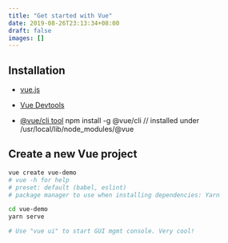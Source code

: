 ```yaml
---
title: "Get started with Vue"
date: 2019-08-26T23:13:34+08:00
draft: false
images: []
---
```


## Installation

- [vue.js](https://vuejs.org/js/vue.js)

- [Vue Devtools](https://github.com/vuejs/vue-devtools#vue-devtools)

- [@vue/cli tool](https://cli.vuejs.org/guide/installation.html)
  npm install -g @vue/cli
  // installed under /usr/local/lib/node_modules/@vue

## Create a new Vue project

``` Bash
vue create vue-demo
# vue -h for help
# preset: default (babel, eslint)
# package manager to use when installing dependencies: Yarn

cd vue-demo
yarn serve

# Use "vue ui" to start GUI mgmt console. Very cool!
```
